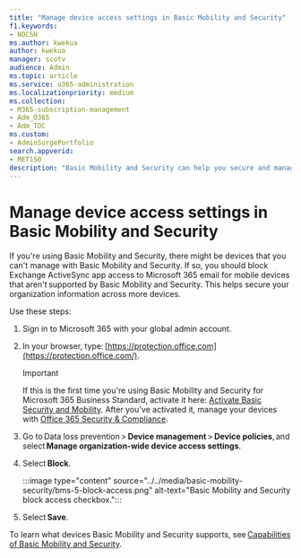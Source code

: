 ```yaml
---
title: "Manage device access settings in Basic Mobility and Security"
f1.keywords:
- NOCSH
ms.author: kwekua
author: kwekua
manager: scotv
audience: Admin
ms.topic: article
ms.service: o365-administration
ms.localizationpriority: medium
ms.collection: 
- M365-subscription-management
- Adm_O365
- Adm_TOC
ms.custom:
- AdminSurgePortfolio
search.appverid:
- MET150
description: "Basic Mobility and Security can help you secure and manage mobile devices."
---
```


# Manage device access settings in Basic Mobility and Security

If you're using Basic Mobility and Security, there might be devices that you can't manage with Basic Mobility and Security. If so, you should block Exchange ActiveSync app access to Microsoft 365 email for mobile devices that aren't supported by Basic Mobility and Security. This helps secure your organization information across more devices.

Use these steps:

1. Sign in to  Microsoft 365 with your global admin account.

2. In your browser, type: [https://protection.office.com](https://protection.office.com/).

    > [!IMPORTANT]
    > If this is the first time you're using Basic Mobility and Security for Microsoft 365 Business Standard, activate it here: [Activate Basic Security and Mobility](https://admin.microsoft.com/EAdmin/Device/IntuneInventory.aspx). After you've activated it, manage your devices with [Office 365 Security & Compliance](https://protection.office.com/).

3. Go to Data loss prevention > **Device management** > **Device policies**, and select **Manage organization-wide device access settings**.

4. Select **Block**.

    :::image type="content" source="../../media/basic-mobility-security/bms-5-block-access.png" alt-text="Basic Mobility and Security block access checkbox.":::

5. Select **Save**.

To learn what devices Basic Mobility and Security supports, see [Capabilities of Basic Mobility and Security](capabilities.md).

